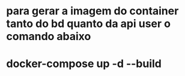 # para gerar a imagem do container tanto do bd quanto da api user o comando abaixo
# docker-compose up -d --build
